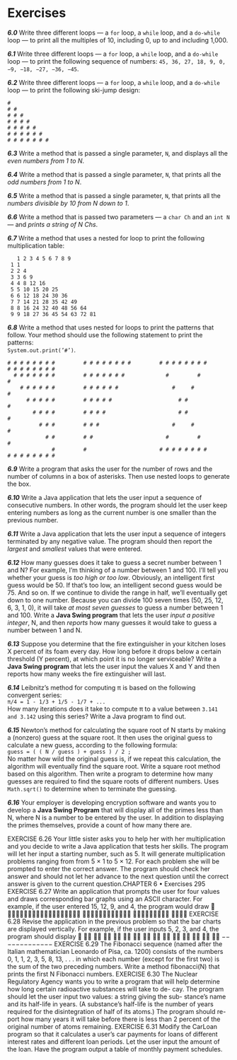 # Exercises

***6.0*** Write three different loops — a `for` loop, a `while` loop, and a `do-while` loop — to print all the multiples of 10, including 0, up to and including 1,000.

***6.1*** Write three different loops — a `for` loop, a `while` loop, and a `do-while` loop — to print the following sequence of numbers: `45, 36, 27, 18, 9, 0, −9, −18, −27, −36, −45`.

***6.2*** Write three different loops — a `for` loop, a `while` loop, and a `do-while` loop — to print the following ski-jump design:

`#`  
`# #`  
`# # #`  
`# # # #`  
`# # # # #`  
`# # # # # #`  
`# # # # # # #`

***6.3*** Write a method that is passed a single parameter, `N`, and displays all the *even numbers from 1 to N*.

***6.4*** Write a method that is passed a single parameter, `N`, that prints all the *odd numbers from 1 to N*.

***6.5*** Write a method that is passed a single parameter, `N`, that prints all the *numbers divisible by 10 from N down to 1*.

***6.6*** Write a method that is passed two parameters — a `char Ch` and an `int N` — and *prints a string of N Chs*.

***6.7*** Write a method that uses a nested for loop to print the following multiplication table:

       1 2 3 4 5 6 7 8 9
     1 1
     2 2 4 
     3 3 6 9
     4 4 8 12 16
     5 5 10 15 20 25
     6 6 12 18 24 30 36
     7 7 14 21 28 35 42 49
     8 8 16 24 32 40 48 56 64
     9 9 18 27 36 45 54 63 72 81

***6.8*** Write a method that uses nested for loops to print the patterns that follow. Your method should use the following statement to print the patterns:  
`System.out.print(’#’)`.

    # # # # # # # #         # # # # # # # #         # # # # # # # #         # # # # # # # #
      # # # # # # #         # # # # # # #             #         #                       #
        # # # # # #         # # # # # #                 #     #                       #
          # # # # #         # # # # #                     # #                       #
            # # # #         # # # #                       # #                     #
              # # #         # # #                       #     #                 #
                # #         # #                       #         #             #
                  #         #                       # # # # # # # #         # # # # # # # #

***6.9*** Write a program that asks the user for the number of rows and the number of columns in a box of asterisks. Then use nested loops to generate the box.

***6.10*** Write a Java application that lets the user input a sequence of consecutive numbers. In other words, the program should let the user keep entering numbers as long as the current number is one smaller than the previous number.

***6.11*** Write a Java application that lets the user input a sequence of integers terminated by any negative value. The program should then report the *largest* and *smallest* values that were entered.

***6.12*** How many guesses does it take to guess a secret number between 1 and N? For example, I’m thinking of a number between 1 and 100. I’ll tell you whether your guess is *too high or too low*. Obviously, an intelligent first guess would be 50. If that’s too low, an intelligent second guess would be 75. And so on. If we continue to divide the range in half, we’ll eventually get down to one number. Because you can divide 100 seven times (50, 25, 12, 6, 3, 1, 0), it will take *at most seven guesses* to guess a number between 1 and 100. Write a **Java Swing program** that lets the user *input a positive integer*, N, and then *reports* how many guesses it would take to guess a number between 1 and N.

***6.13*** Suppose you determine that the fire extinguisher in your kitchen loses X percent of its foam every day. How long before it drops below a certain threshold (Y percent), at which point it is no longer serviceable? Write a **Java Swing program** that lets the user input the values X and Y and then reports how many weeks the fire extinguisher will last.

***6.14*** Leibnitz’s method for computing π is based on the following convergent series:  
`π/4 = 1 - 1/3 + 1/5 - 1/7 + ...`  
How many iterations does it take to compute π to a value between `3.141 and 3.142` using this series? Write a Java program to find out.

***6.15*** Newton’s method for calculating the square root of N starts by making a (nonzero) guess at the square root. It then uses the original guess to calculate a new guess, according to the following formula:  
`guess = ( ( N / guess ) + guess ) / 2 ;`  
No matter how wild the original guess is, if we repeat this calculation, the algorithm will eventually find the square root. Write a square root method based on this algorithm. Then write a program to determine how many guesses are required to find the square roots of different numbers. Uses `Math.sqrt()` to determine when to terminate the guessing.

***6.16*** Your employer is developing encryption software and wants you to develop a **Java Swing Program** that will display all of the primes less than N, where N is a number to be entered by the user. In addition to displaying the primes themselves, provide a count of how many there are.

EXERCISE 6.26 Your little sister asks you to help her with her multiplication
and you decide to write a Java application that tests her skills. The program will
let her input a starting number, such as 5. It will generate multiplication problems
ranging from from 5 × 1 to 5 × 12. For each problem she will be prompted to enter
the correct answer. The program should check her answer and should not let
her advance to the next question until the correct answer is given to the current
question.CHAPTER 6 •
Exercises
295
EXERCISE 6.27 Write an application that prompts the user for four values and
draws corresponding bar graphs using an ASCII character. For example, if the
user entered 15, 12, 9, and 4, the program would draw

∗∗∗∗∗∗∗∗∗∗∗∗∗∗∗∗∗∗
∗∗∗∗∗∗∗∗∗∗∗∗
∗∗∗∗∗∗∗∗∗
∗∗∗∗
EXERCISE 6.28 Revise the application in the previous problem so that the bar
charts are displayed vertically. For example, if the user inputs 5, 2, 3, and 4, the
program should display

∗∗
∗∗
∗∗
∗∗
∗∗ ∗∗
∗∗ ∗∗ ∗∗ ∗∗
∗∗ ∗∗ ∗∗ ∗∗
−−−−−−−−−−−−−
EXERCISE 6.29 The Fibonacci sequence (named after the Italian mathematician
Leonardo of Pisa, ca. 1200) consists of the numbers 0, 1, 1, 2, 3, 5, 8, 13, . . . in which
each number (except for the first two) is the sum of the two preceding numbers.
Write a method fibonacci(N) that prints the first N Fibonacci numbers.
EXERCISE 6.30 The Nuclear Regulatory Agency wants you to write a program
that will help determine how long certain radioactive substances will take to de-
cay. The program should let the user input two values: a string giving the sub-
stance’s name and its half-life in years. (A substance’s half-life is the number of
years required for the disintegration of half of its atoms.) The program should re-
port how many years it will take before there is less than 2 percent of the original
number of atoms remaining.
EXERCISE 6.31 Modify the CarLoan program so that it calculates a user’s car
payments for loans of different interest rates and different loan periods. Let the
user input the amount of the loan. Have the program output a table of monthly
payment schedules.
